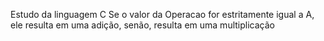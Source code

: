 Estudo da linguagem C
Se o valor da Operacao for estritamente igual a A, ele resulta em uma adição, senão, resulta em uma multiplicação
